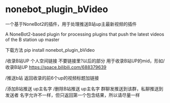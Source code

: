 # nonebot_plugin_bVideo
一个基于NoneBot2的插件，用于处理推送B站up主最新视频的插件


A NoneBot2-based plugin for processing plugins that push the latest videos of the B station up master


下载方法 pip install nonebot_plugin_bVideo


/收录B站UP 个人空间链接 不要链接里?以后的部分 用于收录B站UP的mid，形如/收录B站UP https://space.bilibili.com/688379639

/推送b站 返回收录的前6个up的视频标题加链接

/添加B站推送 up主名字 /删除B站推送 up主名字 群聊发推送到该群，私聊推送到发送者 名字允许不一样，但只返回第一个包含结果，所以请尽量一样
